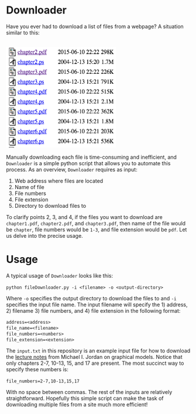 # Downloader

Have you ever had to download a list of files from a webpage? A situation similar to this:

<br>
<img height = "275" width = "300" src = "https://github.com/CalvinTChi/Downloader/blob/master/pic1.png" />
<br>

Manually downloading each file is time-consuming and inefficient, and `Downloader` is a simple python script that allows you to automate this process. As an overview, `Downloader` requires as input:

1. Web address where files are located
2. Name of file
3. File numbers 
4. File extension
5. Directory to download files to

To clarify points 2, 3, and 4, if the files you want to download are `chapter1.pdf`, `chapter2.pdf`, and `chapter3.pdf`, then name of the file would be `chapter`, file numbers would be `1-3`, and file extension would be `pdf`. Let us delve into the precise usage.

# Usage
A typical usage of `Downloader` looks like this:

`python fileDownloader.py -i <filename> -o <output-directory>`

Where `-o` specifies the output directory to download the files to and `-i` specifies the input file name. The input filename will specify the 1) address, 2) filename 3) file numbers, and 4) file extension in the following format:

```
address=<address>
file_name=<filename>
file_numbers=<numbers>
file_extension=<extension>
```
The `input.txt` in this repository is an example input file for how to download the [lecture notes](http://people.eecs.berkeley.edu/~jordan/prelims/) from Michael I. Jordan on graphical models. Notice that only chapters 2-7, 10-13, 15, and 17 are present. The most succinct way to specify these numbers is:

`file_numbers=2-7,10-13,15,17`

With no space between commas. The rest of the inputs are relatively straightforward. Hopefully this simple script can make the task of downloading multiple files from a site much more efficient!
